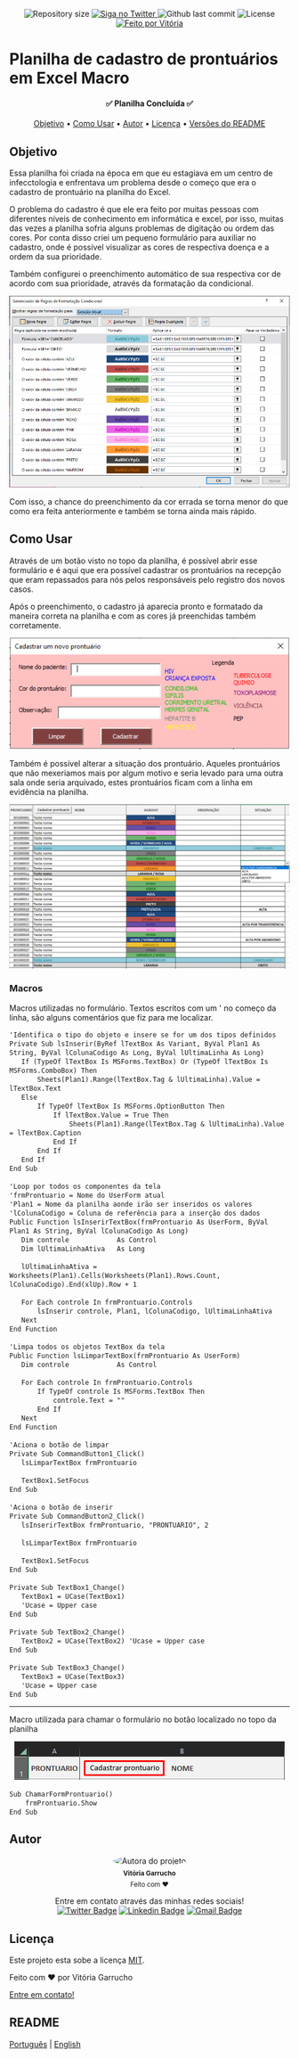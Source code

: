<p align="center">
  <img alt="Repository size" src="https://img.shields.io/github/directory-file-count/marelps/excel-agendamento-de-consulta?style=flat-square">
  <a href="https://twitter.com/piterparquinho">
    <img alt="Siga no Twitter" src="https://img.shields.io/twitter/url?style=social&url=https%3A%2F%2Ftwitter.com%2Fpiterparquinho">
  </a>
  <img alt="Github last commit" src="https://img.shields.io/github/last-commit/marelps/excel-agendamento-de-consulta?style=flat-square">
   <img alt="License" src="https://img.shields.io/badge/license-MIT-brightgreen">
  <a href="https://rocketseat.com.br">
    <img alt="Feito por Vitória" src="https://img.shields.io/badge/feito%20por-Vitória-%237519C1">
  </a>

# Planilha de cadastro de prontuários em Excel Macro
<h4 align="center"> 
	✅ Planilha Concluída ✅
</h4>

<p align="center">
 <a href="#objetivo">Objetivo</a> •
 <a href="#como-usar">Como Usar</a> •  
 <a href="#autor">Autor</a> • 
  <a href="#licença">Licença</a> • 
 <a href="#readme">Versões do README</a>
</p>

## Objetivo
Essa planilha foi criada na época em que eu estagiava em um centro de infecctologia e enfrentava um problema desde o começo que era o cadastro de prontuário na planilha do Excel.

O problema do cadastro é que ele era feito por muitas pessoas com diferentes níveis de conhecimento em informática e excel, por isso, muitas das vezes a planilha sofria alguns problemas de digitação ou ordem das cores. Por conta disso criei um pequeno formulário para auxiliar no cadastro, onde é possível visualizar as cores de respectiva doença e a ordem da sua prioridade. 

Também configurei o preenchimento automático de sua respectiva cor de acordo com sua prioridade, através da formatação da condicional.

<p align="center">
<img src="imgs/condicional.png" alt="Formatação Condicional">
</p>

Com isso, a chance do preenchimento da cor errada se torna menor do que como era feita anteriormente e também se torna ainda mais rápido.


 ## Como Usar
 Através de um botão visto no topo da planilha, é possível abrir esse formulário e é aqui que era possível cadastrar os prontuários na recepção que eram repassados para nós pelos responsáveis pelo registro dos novos casos. 
 
 Após o preenchimento, o cadastro já aparecia pronto e formatado da maneira correta na planilha e com as cores já preenchidas também corretamente.

<p align="center">
   <img src="imgs/form.png" alt="Formulário">
</p>

Também é possível alterar a situação dos prontuário. Aqueles prontuários que não mexeriamos mais por algum motivo e seria levado para uma outra sala onde seria arquivado, estes prontuários ficam com a linha em evidência na planilha.

<p align="center">
<img src="imgs/planilha.png" alt="Planilha">
</p>

 ### Macros
 Macros utilizadas no formulário. Textos escritos com um ' no começo da linha, são alguns comentários que fiz para me localizar.
 ```
'Identifica o tipo do objeto e insere se for um dos tipos definidos
Private Sub lsInserir(ByRef lTextBox As Variant, ByVal Plan1 As String, ByVal lColunaCodigo As Long, ByVal lUltimaLinha As Long)
    If (TypeOf lTextBox Is MSForms.TextBox) Or (TypeOf lTextBox Is MSForms.ComboBox) Then
        Sheets(Plan1).Range(lTextBox.Tag & lUltimaLinha).Value = lTextBox.Text
    Else
        If TypeOf lTextBox Is MSForms.OptionButton Then
            If lTextBox.Value = True Then
                Sheets(Plan1).Range(lTextBox.Tag & lUltimaLinha).Value = lTextBox.Caption
            End If
        End If
    End If
End Sub

'Loop por todos os componentes da tela
'frmProntuario = Nome do UserForm atual
'Plan1 = Nome da planilha aonde irão ser inseridos os valores
'lColunaCodigo = Coluna de referência para a inserção dos dados
Public Function lsInserirTextBox(frmProntuario As UserForm, ByVal Plan1 As String, ByVal lColunaCodigo As Long)
    Dim controle            As Control
    Dim lUltimaLinhaAtiva   As Long
    
    lUltimaLinhaAtiva = Worksheets(Plan1).Cells(Worksheets(Plan1).Rows.Count, lColunaCodigo).End(xlUp).Row + 1
    
    For Each controle In frmProntuario.Controls
        lsInserir controle, Plan1, lColunaCodigo, lUltimaLinhaAtiva
    Next
End Function

'Limpa todos os objetos TextBox da tela
Public Function lsLimparTextBox(frmProntuario As UserForm)
    Dim controle            As Control
    
    For Each controle In frmProntuario.Controls
        If TypeOf controle Is MSForms.TextBox Then
            controle.Text = ""
        End If
    Next
End Function

'Aciona o botão de limpar
Private Sub CommandButton1_Click()
    lsLimparTextBox frmProntuario
    
    TextBox1.SetFocus
End Sub

'Aciona o botão de inserir
Private Sub CommandButton2_Click()
    lsInserirTextBox frmProntuario, "PRONTUARIO", 2
    
    lsLimparTextBox frmProntuario
    
    TextBox1.SetFocus
End Sub

Private Sub TextBox1_Change()
    TextBox1 = UCase(TextBox1)
    'Ucase = Upper case
End Sub

Private Sub TextBox2_Change()
    TextBox2 = UCase(TextBox2) 'Ucase = Upper case
End Sub

Private Sub TextBox3_Change()
    TextBox3 = UCase(TextBox3)
    'Ucase = Upper case
End Sub
 ```
 ***
Macro utilizada para chamar o formulário no botão localizado no topo da planilha

<p align="center">
   <img src="imgs/button.png" alt="Botão no topo da planilha">
</p>

```
Sub ChamarFormProntuario()
    frmProntuario.Show
End Sub
```

## Autor
<p align="center">
 <img style="border-radius: 50%;" src="https://avatars.githubusercontent.com/u/48718646?v=4" width="100px;" alt="Autora do projeto"/>
 <br />
 <sub><b>Vitória Garrucho</b></br> Feito com ❤️</sub></p>

<p align="center">Entre em contato através das minhas redes sociais!<br>
<a href="https://twitter.com/piterparquinho" target="_blank"><img src="https://img.shields.io/badge/-@piterparquinho-1ca0f1?style=flat-square&labelColor=1ca0f1&logo=twitter&logoColor=white&link=https://twitter.com/piterparquinho" alt="Twitter Badge"></a>
<a href="https://www.linkedin.com/in/vitoriagarrucho/" target="_blank"><img src="https://img.shields.io/badge/-Vitória-blue?style=flat-square&logo=Linkedin&logoColor=white&link=https://www.linkedin.com/in/vitoriagarrucho/" alt="Linkedin Badge"></a>
<a href="mailto:vitoriagarrucho@gmail.com" target="_blank"><img src="https://img.shields.io/badge/-vitoriagarrucho@gmail.com-c14438?style=flat-square&logo=Gmail&logoColor=white&link=mailto:vitoriagarrucho@gmail.com" alt="Gmail Badge"></a>
 </p>

## Licença

Este projeto esta sobe a licença [MIT](./LICENSE).

Feito com ❤️ por Vitória Garrucho

<a href="https://www.linkedin.com/in/vitoriagarrucho/" target="_blank">Entre em contato!</a>

## README
[Português](./README.md)  |  [English](./README-en.md)